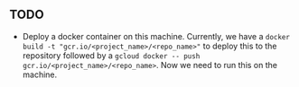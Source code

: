 ## TODO

- Deploy a docker container on this machine. Currently, we have a `docker build -t "gcr.io/<project_name>/<repo_name>"` to deploy this to the repository followed by a `gcloud docker -- push gcr.io/<project_name>/<repo_name>`. Now we need to run this on the machine.